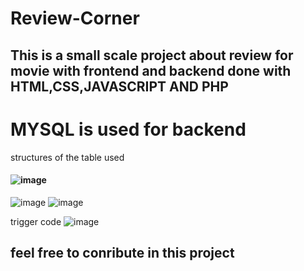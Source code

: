 # Review-Corner #
## This is a small scale project about review for movie with frontend and backend done with HTML,CSS,JAVASCRIPT AND PHP ##
# MYSQL is used for backend #


structures of the table used

#### ![image](https://github.com/AayushmaanMittal/Review-Corner/assets/114865344/e3439e98-82c1-475f-b139-ca11b8888d16)
![image](https://github.com/AayushmaanMittal/Review-Corner/assets/114865344/f5960051-9634-40f7-bf98-74c83d7c73e1)
![image](https://github.com/AayushmaanMittal/Review-Corner/assets/114865344/6862e6d3-1b39-45cf-b0ac-c09d0b980c89)

trigger code
![image](https://github.com/AayushmaanMittal/Review-Corner/assets/114865344/b539489c-590e-487f-ab02-9d2754437807)

## feel free to conribute in this project




